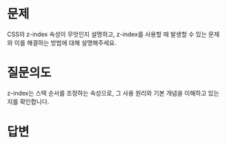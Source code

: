 # 문제
CSS의 z-index 속성이 무엇인지 설명하고, z-index를 사용할 때 발생할 수 있는 문제와 이를 해결하는 방법에 대해 설명해주세요.

# 질문의도
z-index는 스택 순서를 조정하는 속성으로, 그 사용 원리와 기본 개념을 이해하고 있는지를 확인합니다.

# 답변